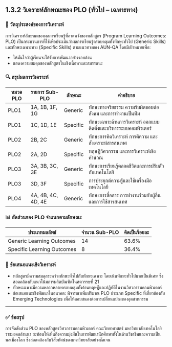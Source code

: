 ## 1.3.2 วิเคราะห์ลักษณะของ PLO (ทั่วไป – เฉพาะทาง)

### 📌 วัตถุประสงค์ของการวิเคราะห์
การวิเคราะห์ลักษณะของผลการเรียนรู้ที่คาดหวังของหลักสูตร (Program Learning Outcomes: PLO) เป็นกระบวนการที่ใช้เพื่อประเมินว่าผลการเรียนรู้ครอบคลุมทั้งทักษะทั่วไป (Generic Skills) และทักษะเฉพาะทาง (Specific Skills) ตามแนวทางของ AUN-QA โดยมีเป้าหมายเพื่อ:
- ให้มั่นใจว่าผู้เรียนจะได้รับการพัฒนาอย่างรอบด้าน
- แสดงความสมดุลของหลักสูตรในเชิงเนื้อหาและสมรรถนะ

### 🔍 สรุปผลการวิเคราะห์

| หมวด PLO | รายการ Sub-PLO                             | ลักษณะ | คำอธิบาย |
|----------|---------------------------------------------|--------|-----------|
| PLO1     | 1A, 1B, 1F, 1G                              | Generic | ทักษะทางจริยธรรม ความรับผิดชอบต่อสังคม และการทำงานเป็นทีม |
| PLO1     | 1C, 1D, 1E                                  | Specific | ทักษะเฉพาะด้านการวิเคราะห์ ออกแบบ ติดตั้งและบริหารระบบคอมพิวเตอร์ |
| PLO2     | 2B, 2C                                       | Generic | ทักษะการคิดวิเคราะห์ การตีความ และสังเคราะห์สารสนเทศ |
| PLO2     | 2A, 2D                                       | Specific | ทฤษฎีวิศวกรรม และการวิเคราะห์เชิงคำนวณ |
| PLO3     | 3A, 3B, 3C, 3E                              | Generic | ทักษะการเรียนรู้ตลอดชีวิตและการปรับตัวกับเทคโนโลยี |
| PLO3     | 3D, 3F                                       | Specific | การประยุกต์ความรู้และใช้เครื่องมือเทคโนโลยี |
| PLO4     | 4A, 4B, 4C, 4D, 4E                          | Generic | ทักษะการสื่อสาร การทำงานร่วมกับผู้อื่น และการใช้สารสนเทศ |

### 📊 สัดส่วนของ PLO จำแนกตามลักษณะ

| ประเภทผลลัพธ์       | จำนวน Sub-PLO | คิดเป็นร้อยละ |
|---------------------|----------------|----------------|
| Generic Learning Outcomes  | 14             | 63.6%         |
| Specific Learning Outcomes | 8              | 36.4%         |

### 📝 ข้อเสนอแนะเชิงวิเคราะห์
- หลักสูตรมีความสมดุลระหว่างทักษะทั่วไปกับทักษะเฉพาะ โดยเน้นทักษะทั่วไปมากเป็นพิเศษ ซึ่งสอดคล้องกับแนวโน้มการผลิตบัณฑิตในศตวรรษที่ 21
- ทักษะเฉพาะมีความหลากหลายครอบคลุมทั้งด้านทฤษฎีและปฏิบัติในงานวิศวกรรมคอมพิวเตอร์
- ข้อเสนอแนะเชิงพัฒนาในอนาคต: พิจารณาเพิ่มปริมาณ PLO ประเภท Specific ที่เกี่ยวข้องกับ Emerging Technologies เพื่อให้ตอบสนองต่อการเปลี่ยนแปลงของอุตสาหกรรม

---

### ✅ ข้อสรุป
การจัดสัดส่วน PLO ของหลักสูตรวิศวกรรมคอมพิวเตอร์ คณะวิทยาศาสตร์ มหาวิทยาลัยเทคโนโลยีราชมงคลล้านนา สะท้อนให้เห็นถึงความมุ่งมั่นในการพัฒนานักศึกษาทั้งในด้านวิชาชีพและความเป็นพลเมืองโลก ซึ่งสอดคล้องกับวิสัยทัศน์ของมหาวิทยาลัยอย่างชัดเจน

